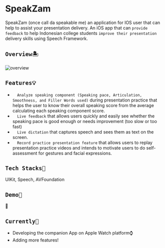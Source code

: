 # SpeakZam
SpeakZam (once call da speakable me) an application for IOS user that can help to assist your presentation delivery. 
An iOS app that can `provide feedback` to help Indonesian college students `improve their presentation` delivery skills using Speech Framework.

## `Overview🏝` 
![overview](https://user-images.githubusercontent.com/70984049/178671409-52d832ba-7f3e-4f1f-a545-08ba486477da.png)


## `Features💡`
* `  Analyze speaking component (Speaking pace, Articulation, Smoothness, and Filler Words used)` during presentation practice that helps the user to know their overall speaking score from the average calculating each speaking component score. 
* `  Live feedback` that allows users quickly and easily see whether the speaking pace is good enough or needs improvement (too slow or too fast)
* `  Live dictation` that captures speech and sees them as text on the screen.
* `  Record practice presentation feature` that allows users to replay presentation practice videos and intends to motivate users to do self-assessment for gestures and facial expressions. 

## `Tech Stacks🔧`
UIKit, Speech, AVFoundation

## `Demo📱`
🚧

## `Currently🎯`
- Developing the companion App on Apple Watch platform⌚️
- Adding more features!

